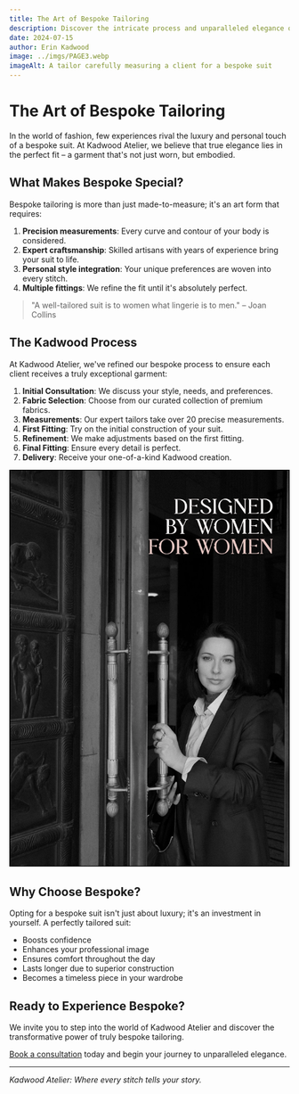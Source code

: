 ```yaml
---
title: The Art of Bespoke Tailoring
description: Discover the intricate process and unparalleled elegance of custom-tailored suits at Kadwood Atelier.
date: 2024-07-15
author: Erin Kadwood
image: ../imgs/PAGE3.webp
imageAlt: A tailor carefully measuring a client for a bespoke suit
---
```


# The Art of Bespoke Tailoring

In the world of fashion, few experiences rival the luxury and personal touch of a bespoke suit. At Kadwood Atelier, we believe that true elegance lies in the perfect fit – a garment that's not just worn, but embodied.

## What Makes Bespoke Special?

Bespoke tailoring is more than just made-to-measure; it's an art form that requires:

1. **Precision measurements**: Every curve and contour of your body is considered.
2. **Expert craftsmanship**: Skilled artisans with years of experience bring your suit to life.
3. **Personal style integration**: Your unique preferences are woven into every stitch.
4. **Multiple fittings**: We refine the fit until it's absolutely perfect.

> "A well-tailored suit is to women what lingerie is to men." – Joan Collins

## The Kadwood Process

At Kadwood Atelier, we've refined our bespoke process to ensure each client receives a truly exceptional garment:

1. **Initial Consultation**: We discuss your style, needs, and preferences.
2. **Fabric Selection**: Choose from our curated collection of premium fabrics.
3. **Measurements**: Our expert tailors take over 20 precise measurements.
4. **First Fitting**: Try on the initial construction of your suit.
5. **Refinement**: We make adjustments based on the first fitting.
6. **Final Fitting**: Ensure every detail is perfect.
7. **Delivery**: Receive your one-of-a-kind Kadwood creation.

![Kadwood Atelier Fitting Room](../imgs/PAGE6.webp)

## Why Choose Bespoke?

Opting for a bespoke suit isn't just about luxury; it's an investment in yourself. A perfectly tailored suit:

- Boosts confidence
- Enhances your professional image
- Ensures comfort throughout the day
- Lasts longer due to superior construction
- Becomes a timeless piece in your wardrobe

## Ready to Experience Bespoke?

We invite you to step into the world of Kadwood Atelier and discover the transformative power of truly bespoke tailoring. 

[Book a consultation](#) today and begin your journey to unparalleled elegance.

---

*Kadwood Atelier: Where every stitch tells your story.*